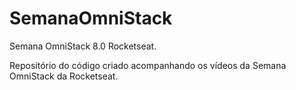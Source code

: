# SemanaOmniStack
Semana OmniStack 8.0 Rocketseat.

Repositório do código criado acompanhando os vídeos da Semana OmniStack da Rocketseat.
